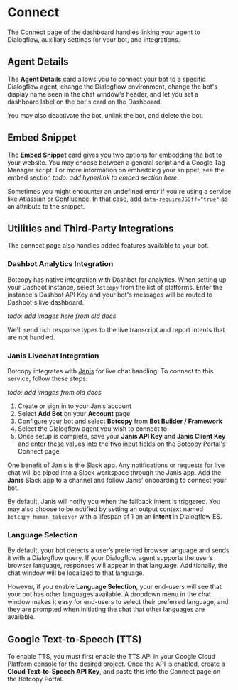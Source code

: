 # Connect
The Connect page of the dashboard handles linking your agent to Dialogflow, auxiliary settings for your bot, and integrations.

## Agent Details
The **Agent Details** card allows you to connect your bot to a specific Dialogflow agent, change the Dialogflow environment, change the bot's display name seen in the chat window's header, and let you set a dashboard label on the bot's card on the Dashboard.

You may also deactivate the bot, unlink the bot, and delete the bot.

## Embed Snippet
The **Embed Snippet** card gives you two options for embedding the bot to your website. You may choose between a general script and a Google Tag Manager script. For more information on embedding your snippet, see the embed section *todo: add hyperlink to embed section here*.

Sometimes you might encounter an undefined error if you're using a service like Atlassian or Confluence. In that case, add `data-requireJSOff="true"` as an attribute to the snippet.

## Utilities and Third-Party Integrations
The connect page also handles added features available to your bot.

### Dashbot Analytics Integration
Botcopy has native integration with Dashbot for analytics. When setting up your Dashbot instance, select `Botcopy` from the list of platforms. Enter the instance's Dashbot API Key and your bot's messages will be routed to Dashbot's live dashboard.

*todo: add images here from old docs*

We'll send rich response types to the live transcript and report intents that are not handled.

### Janis Livechat Integration
Botcopy integrates with [Janis](https://janis.ai/) for live chat handling. To connect to this service, follow these steps:

*todo: add images from old docs*

1) Create or sign in to your Janis account
2) Select **Add Bot** on your **Account** page
3) Configure your bot and select **Botcopy** from **Bot Builder / Framework**
4) Select the Dialogflow agent you wish to connect to
5) Once setup is complete, save your **Janis API Key** and **Janis Client Key** and enter these values into the two input fields on the Botcopy Portal's Connect page

One benefit of Janis is the Slack app. Any notifications or requests for live chat will be piped into a Slack workspace through the Janis app. Add the **Janis** Slack app to a channel and follow Janis' onboarding to connect your bot.

By default, Janis will notify you when the fallback intent is triggered. You may also choose to be notified by setting an output context named `botcopy_human_takeover` with a lifespan of 1 on an **intent** in Dialogflow ES.

### Language Selection
By default, your bot detects a user’s preferred browser language and sends it with a Dialogflow query. If your Dialogflow agent supports the user’s browser language, responses will appear in that language. Additionally, the chat window will be localized to that language.

However, if you enable **Language Selection**, your end-users will see that your bot has other languages available. A dropdown menu in the chat window makes it easy for end-users to select their preferred language, and they are prompted when initiating the chat that other languages are available.

## Google Text-to-Speech (TTS)
To enable TTS, you must first enable the TTS API in your Google Cloud Platform console for the desired project. Once the API is enabled, create a **Cloud Text-to-Speech API Key**, and paste this into the Connect page on the Botcopy Portal.
